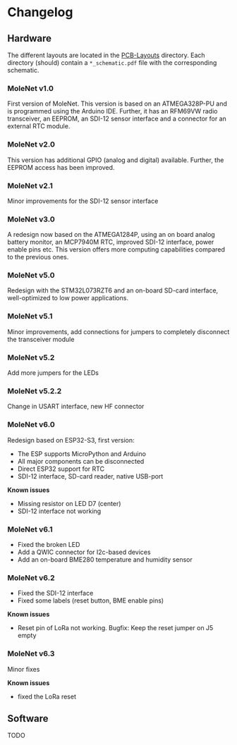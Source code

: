 # Changelog


## Hardware

The different layouts are located in the [PCB-Layouts](PCB-Layouts) directory.
Each directory (should) contain a `*_schematic.pdf` file with the corresponding
schematic.


### MoleNet v1.0

First version of MoleNet. This version is based on an ATMEGA328P-PU and is
programmed using the Arduino IDE. Further, it has an RFM69VW radio transceiver,
an EEPROM, an SDI-12 sensor interface and a connector for an external RTC
module.

### MoleNet v2.0

This version has additional GPIO (analog and digital) available. Further, the
EEPROM access has been improved.

### MoleNet v2.1

Minor improvements for the SDI-12 sensor interface

### MoleNet v3.0

A redesign now based on the ATMEGA1284P, using an on board analog battery monitor, an MCP7940M RTC, improved SDI-12 interface, power enable pins etc.
This version offers more computing capabilities compared to the previous ones.

### MoleNet v5.0

Redesign with the STM32L073RZT6 and an on-board SD-card interface,
well-optimized to low power applications.

### MoleNet v5.1

Minor improvements, add connections for jumpers to completely disconnect the
transceiver module

### MoleNet v5.2

Add more jumpers for the LEDs

### MoleNet v5.2.2

Change in USART interface, new HF connector

### MoleNet v6.0

Redesign based on ESP32-S3, first version:

- The ESP supports MicroPython and Arduino
- All major components can be disconnected
- Direct ESP32 support for RTC
- SDI-12 interface, SD-card reader, native USB-port

**Known issues**

- Missing resistor on LED D7 (center)
- SDI-12 interface not working

### MoleNet v6.1

- Fixed the broken LED
- Add a QWIC connector for I2c-based devices
- Add an on-board BME280 temperature and humidity sensor


### MoleNet v6.2

- Fixed the SDI-12 interface
- Fixed some labels (reset button, BME enable pins)

**Known issues**

- Reset pin of LoRa not working. Bugfix: Keep the reset jumper on J5 empty

### MoleNet v6.3

Minor fixes

**Known issues**

- fixed the LoRa reset


## Software

TODO


